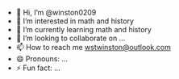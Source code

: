- 👋 Hi, I’m @winston0209
- 👀 I’m interested in math and history
- 🌱 I’m currently learning math and history
- 💞️ I’m looking to collaborate on ...
- 📫 How to reach me wstwinston@outlook.com
- 😄 Pronouns: ...
- ⚡ Fun fact: ...

<!---
winston0209/winston0209 is a ✨ special ✨ repository because its `README.md` (this file) appears on your GitHub profile.
You can click the Preview link to take a look at your changes.
--->
